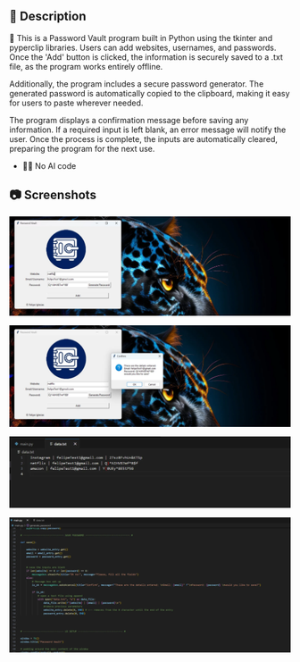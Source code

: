 ## 📄 Description

🔐 This is a Password Vault program built in Python using the tkinter and pyperclip libraries. Users can add websites, usernames, and passwords. 
Once the 'Add' button is clicked, the information is securely saved to a .txt file, as the program works entirely offline.

Additionally, the program includes a secure password generator. 
The generated password is automatically copied to the clipboard, making it easy for users to paste wherever needed.

The program displays a confirmation message before saving any information. 
If a required input is left blank, an error message will notify the user. 
Once the process is complete, the inputs are automatically cleared, preparing the program for the next use.

* 🚫🤖 No AI code 

## 📷 Screenshots

![Screenshot1](screenshots/Screenshot1.webp)

![Screenshot2](screenshots/Screenshot2.webp)

![Screenshot3](screenshots/Screenshot3.webp)

![Screenshot4](screenshots/Screenshot4.webp)



  




